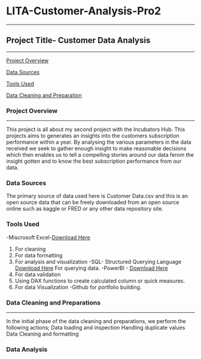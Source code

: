 # LITA-Customer-Analysis-Pro2
---------------------------
## Project Title- Customer Data Analysis
--------------------------

[Project Overview](#project-overview)

[Data Sources](#data-sources)

[Tools Used](#tools-used)

[Data Cleaning and Preparation](#data-cleaning-preparation)

### Project Overview
---------------------
This project is all about my second project with the Incubators Hub. This projects aims to generates an insights into the customers subscription performance within a year. 
By analysing the various parameters in the data received we seek to gather enough insight to make reasonable decisions which then enables us to tell a compelling stories around our 
data ferom the insight gotten and to know the best subscription performance from our data.

### Data Sources
The primary source of data used here is Customer Data.csv and this is an open source data that can be freely downloaded from an open source online such as kaggle or FRED or any
other data repository site.

### Tools Used
-Miscrosoft Excel-[Download Here](https://www.microsoft.com)
1. For cleaning
2. For data formatting
3. For analysis and visualization
 -SQL- Structured Querying Language [Download Here](https://www.microsoftSQLserver.com)
   For querying data.
-PowerBI - [Download Here](https://www.microsoftpowerbi.com)
  1. For data validation
  2. Using DAX functions to create calculated column or quick measures.
  3. For data Visualization
   -Github for portfolio building.

   ### Data Cleaning and Preparations
   -----------------------------------
   In the initial phase of the data cleaning and preparations, we perform the following actions;
   Data loading and inspection
   Handling duplicate values
   Data Cleaning and formatting

   ### Data Analysis
